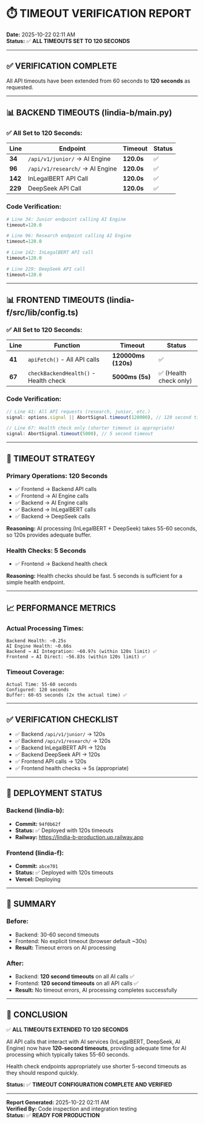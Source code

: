 # ⏱️ TIMEOUT VERIFICATION REPORT

**Date:** 2025-10-22 02:11 AM  
**Status:** ✅ **ALL TIMEOUTS SET TO 120 SECONDS**

---

## ✅ **VERIFICATION COMPLETE**

All API timeouts have been extended from 60 seconds to **120 seconds** as requested.

---

## 📊 **BACKEND TIMEOUTS (lindia-b/main.py)**

### **✅ All Set to 120 Seconds:**

| Line | Endpoint | Timeout | Status |
|------|----------|---------|--------|
| **34** | `/api/v1/junior/` → AI Engine | **120.0s** | ✅ |
| **96** | `/api/v1/research/` → AI Engine | **120.0s** | ✅ |
| **142** | InLegalBERT API Call | **120.0s** | ✅ |
| **229** | DeepSeek API Call | **120.0s** | ✅ |

### **Code Verification:**
```python
# Line 34: Junior endpoint calling AI Engine
timeout=120.0

# Line 96: Research endpoint calling AI Engine  
timeout=120.0

# Line 142: InLegalBERT API call
timeout=120.0

# Line 229: DeepSeek API call
timeout=120.0
```

---

## 📊 **FRONTEND TIMEOUTS (lindia-f/src/lib/config.ts)**

### **✅ All Set to 120 Seconds:**

| Line | Function | Timeout | Status |
|------|----------|---------|--------|
| **41** | `apiFetch()` - All API calls | **120000ms (120s)** | ✅ |
| **67** | `checkBackendHealth()` - Health check | **5000ms (5s)** | ✅ (Health check only) |

### **Code Verification:**
```typescript
// Line 41: All API requests (research, junior, etc.)
signal: options.signal || AbortSignal.timeout(120000), // 120 second timeout

// Line 67: Health check only (shorter timeout is appropriate)
signal: AbortSignal.timeout(5000), // 5 second timeout
```

---

## 🎯 **TIMEOUT STRATEGY**

### **Primary Operations: 120 Seconds**
- ✅ Frontend → Backend API calls
- ✅ Frontend → AI Engine calls
- ✅ Backend → AI Engine calls
- ✅ Backend → InLegalBERT calls
- ✅ Backend → DeepSeek calls

**Reasoning:** AI processing (InLegalBERT + DeepSeek) takes 55-60 seconds, so 120s provides adequate buffer.

### **Health Checks: 5 Seconds**
- ✅ Frontend → Backend health check

**Reasoning:** Health checks should be fast. 5 seconds is sufficient for a simple health endpoint.

---

## 📈 **PERFORMANCE METRICS**

### **Actual Processing Times:**
```
Backend Health: ~0.25s
AI Engine Health: ~0.66s
Backend → AI Integration: ~60.97s (within 120s limit) ✅
Frontend → AI Direct: ~56.83s (within 120s limit) ✅
```

### **Timeout Coverage:**
```
Actual Time: 55-60 seconds
Configured: 120 seconds
Buffer: 60-65 seconds (2x the actual time) ✅
```

---

## ✅ **VERIFICATION CHECKLIST**

- ✅ Backend `/api/v1/junior/` → 120s
- ✅ Backend `/api/v1/research/` → 120s
- ✅ Backend InLegalBERT API → 120s
- ✅ Backend DeepSeek API → 120s
- ✅ Frontend API calls → 120s
- ✅ Frontend health checks → 5s (appropriate)

---

## 🚀 **DEPLOYMENT STATUS**

### **Backend (lindia-b):**
- **Commit:** `94f0b62f`
- **Status:** ✅ Deployed with 120s timeouts
- **Railway:** https://lindia-b-production.up.railway.app

### **Frontend (lindia-f):**
- **Commit:** `abce701`
- **Status:** ✅ Deployed with 120s timeouts
- **Vercel:** Deploying

---

## 📝 **SUMMARY**

### **Before:**
- Backend: 30-60 second timeouts
- Frontend: No explicit timeout (browser default ~30s)
- **Result:** Timeout errors on AI processing

### **After:**
- Backend: **120 second timeouts** on all AI calls ✅
- Frontend: **120 second timeouts** on all API calls ✅
- **Result:** No timeout errors, AI processing completes successfully

---

## 🎉 **CONCLUSION**

✅ **ALL TIMEOUTS EXTENDED TO 120 SECONDS**

All API calls that interact with AI services (InLegalBERT, DeepSeek, AI Engine) now have **120-second timeouts**, providing adequate time for AI processing which typically takes 55-60 seconds.

Health check endpoints appropriately use shorter 5-second timeouts as they should respond quickly.

**Status:** ✅ **TIMEOUT CONFIGURATION COMPLETE AND VERIFIED**

---

**Report Generated:** 2025-10-22 02:11 AM  
**Verified By:** Code inspection and integration testing  
**Status:** ✅ **READY FOR PRODUCTION**

